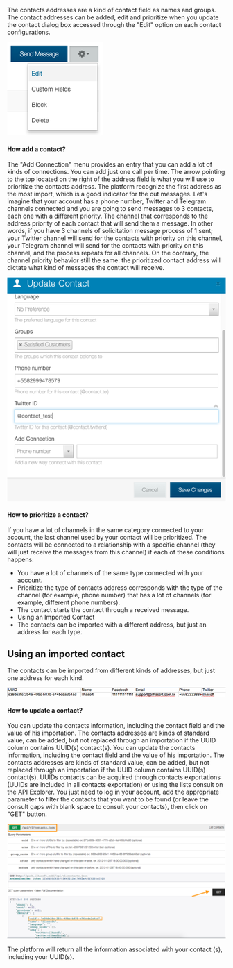 The contacts addresses are a kind of contact field as names and groups. The contact addresses can be added, edit and prioritize when you update the contact dialog box accessed through the "Edit" option on each contact configurations.

![](/img/contact/edit.png)

#### How add a contact?

The "Add Connection" menu provides an entry that you can add a lot of kinds of connections. You can add just one call per time. The arrow pointing to the top located on the right of the address field is what you will use to prioritize the contacts address.
The platform recognize the first address as the most import, which is a good indicator for the out messages. Let's imagine that your account has a phone number, Twitter and Telegram channels connected and you are going to send messages to 3 contacts, each one with a different priority.
The channel that corresponds to the address priority of each contact that will send them a message. In other words, if you have 3 channels of solicitation message process of 1 sent; your Twitter channel will send for the contacts with priority on this channel, your Telegram channel will send for the contacts with priority on this channel, and the process repeats for all channels. On the contrary, the channel priority behavior still the same: the prioritized contact address will dictate what kind of messages the contact will receive.

![](/img/contact/add.png)

#### How to prioritize a contact?
If you have a lot of channels in the same category connected to your account, the last channel used by your contact will be prioritized. The contacts will be connected to a relationship with a specific channel (they will just receive the messages from this channel) if each of these conditions happens:
- You have a lot of channels of the same type connected with your account. 
- Prioritize the type of contacts address corresponds with the type of the channel (for example, phone number) that has a lot of channels (for example, different phone numbers). 
- The contact starts the contact through a received message.
- Using an Imported Contact
- The contacts can be imported with a different address, but just an address for each type.

## Using an imported contact

The contacts can be imported from different kinds of addresses, but just one address for each kind.

![](/img/contact/use.png)

#### How to update a contact?
You can update the contacts information, including the contact field and the value of his importation. The contacts addresses are kinds of standard value, can be added, but not replaced through an importation if the UUID column contains UUID(s) contact(s).
You can update the contacts information, including the contact field and the value of his importation. The contacts addresses are kinds of standard value, can be added, but not replaced through an importation if the UUID column contains UUID(s) contact(s).
UUIDs contacts can be acquired through contacts exportations (UUIDs are included in all contacts exportation) or using the lists consult on the API Explorer. You just need to log in your account, add the appropriate parameter to filter the contacts that you want to be found (or leave the consult gaps with blank space to consult your contacts), then click on "GET" button.

![](/img/contact/get.png)

The platform will return all the information associated with your contact (s), including your UUID(s).